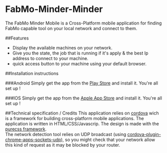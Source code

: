 # FabMo-Minder-Minder

The FabMo Minder Mobile is a Cross-Platform mobile application for finding FabMo capable tool on your local network and connect to them.

##Features
- Display the available machines on your network.
- Give you the state, the job that is running if it's apply & the best Ip address to connect to your machine.
- quick access button to your machine using your default browser.

##Installation instructions

###Android
Simply get the app from the [Play Store](https://play.google.com/store/apps/details?id=com.fabmo.toolminder) and install it. You're all set up !

###IOS
Simply get the app from the [Apple App Store](https://appsto.re/us/3CLBdb.i) and install it. You're all set up !

##Technical specification / Credits
This application relies on [cordova](https://cordova.apache.org/) wich is a framework for building cross-platform mobile applications. The application is written in HTML/CSS/Javascrip.
The design is made with the [purecss framework](http://purecss.io).  
The network detection tool relies on UDP broadcast (using [cordova-plugin-chrome-apps-sockets-udp](https://github.com/MobileChromeApps/cordova-plugin-chrome-apps-sockets-udp)), so you might check that your network allow this kind of request as it may be blocked by your router.
